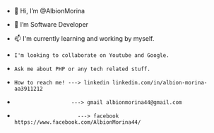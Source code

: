 - 👋 Hi, I’m @AlbionMorina
- 👀 I’m Software Developer

- 📫 I'm currently learning and working by myself. 
-     I'm looking to collaborate on Youtube and Google. 
-     Ask me about PHP or any tech related stuff. 
-     How to reach me! ---> linkedin linkedin.com/in/albion-morina-aa3911212 
-                       ---> gmail albionmorina44@gmail.com 
-                         ---> facebook https://www.facebook.com/AlbionMorina44/
